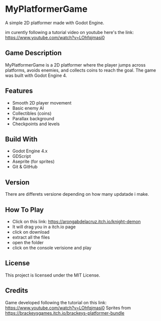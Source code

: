 # MyPlatformerGame
A simple 2D platformer made with Godot Engine.

im curently following a tutorial video on youtube here's the link: https://www.youtube.com/watch?v=LOhfqjmasi0

## Game Description

MyPlatformerGame is a 2D platformer where the player jumps across platforms,
avoids enemies, and collects coins to reach the goal.
The game was built with Godot Engine 4.

## Features
- Smooth 2D player movement
- Basic enemy AI
- Collectibles (coins)
- Parallax background
- Checkpoints and levels

## Build With
- Godot Engine 4.x
- GDScript
- Aseprite (for sprites)
- Git & GitHub
## Version
There are differets versione depending on how many updatade i make.

## How To Play

- Click on this link: https://arongabdelacruz.itch.io/knight-demon
- It will drag you in a itch.io page
- click on download
- extract all the files
- open the folder
- click on the console verisione and play 

## License
This project is licensed under the MIT License.

## Credits
Game developed following the tutorial on this link: https://www.youtube.com/watch?v=LOhfqjmasi0
Sprites from https://brackeysgames.itch.io/brackeys-platformer-bundle


